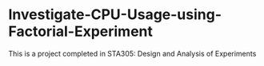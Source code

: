 # Investigate-CPU-Usage-using-Factorial-Experiment
This is a project completed in STA305: Design and Analysis of Experiments
